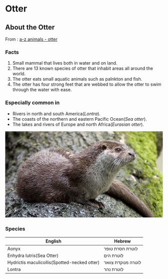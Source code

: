 # Otter 
## About the Otter
From : [a-z animals - otter](https://a-z-animals.com/animals/otter/)
### Facts
1. Small mammal that lives both in water and on land.
2. There are 13 known species of otter that inhabit areas all around the world.
3. The otter eats small aquatic animals such as palnkton and fish.
4. The otter has four strong feet that are webbed to allow the otter to swim through the water with ease.

### Especially common in
* Rivers in north and south America(_Lontra_).
* The coasts of the northern and eastern Pacific Ocean(_Sea otter_).
* The lakes and rivers of Europe and north Africa(_Eurasian otter_).

![Otter image](/images/otter.jpg)

### Species

English | Hebrew
------- | ------
Aonyx | לוטרת חסרת טופר
Enhydra lutris(Sea Otter) | לוטרת הים
Hydrictis maculicollis(Spotted-necked otter) | לוטרה מנוקדת צוואר
Lontra | לוטרת נהר






